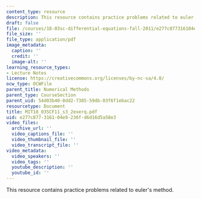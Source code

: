 ```yaml
---
content_type: resource
description: This resource contains practice problems related to euler's method.
draft: false
file: /courses/18-03sc-differential-equations-fall-2011/e277c877316104e9236fd6d16d5a58e3_MIT18_03SCF11_s3_2exerq.pdf
file_size: ''
file_type: application/pdf
image_metadata:
  caption: ''
  credit: ''
  image-alt: ''
learning_resource_types:
- Lecture Notes
license: https://creativecommons.org/licenses/by-nc-sa/4.0/
ocw_type: OCWFile
parent_title: Numerical Methods
parent_type: CourseSection
parent_uid: 54d03b40-8dd2-7385-59db-03f6f1ebac22
resourcetype: Document
title: MIT18_03SCF11_s3_2exerq.pdf
uid: e277c877-3161-04e9-236f-d6d16d5a58e3
video_files:
  archive_url: ''
  video_captions_file: ''
  video_thumbnail_file: ''
  video_transcript_file: ''
video_metadata:
  video_speakers: ''
  video_tags: ''
  youtube_description: ''
  youtube_id: ''
---
```

This resource contains practice problems related to euler's method.